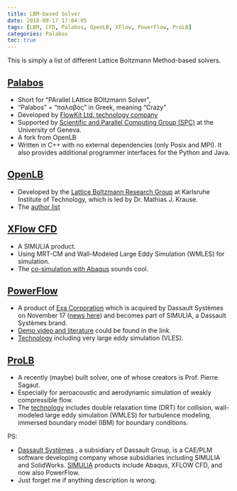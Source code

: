 ```yaml
---
title: LBM-based Solver
date: 2018-09-17 17:04:05
tags: [LBM, CFD, Palabos, OpenLB, XFlow, PowerFlow, ProLB]
categories: Palabos
toc: true
---
```


This is simply a list of different Lattice Boltzmann Method-based solvers.

<!--more-->


## [Palabos](http://palabos.org)
- Short for "PArallel LAttice BOltzmann Solver",
- “Palabos” = “παλαβός” in Greek, meaning “Crazy”
- Developed by [FlowKit Ltd. technology company](https://www.flowkit.com/)
- Supported by [Scientific and Parallel Computing Group (SPC)](http://spc.unige.ch/doku.php) at the University of Geneva.
- A fork from OpenLB
- Written in C++ with no external dependencies (only Posix and MPI). It also provides additional programmer interfaces for the Python and Java.

## [OpenLB](http://www.openlb.net/)
- Developed by the [Lattice Boltzmann Research Group](http://www.lbrg.kit.edu/) at Karlsruhe Institute of Technology, which is led by Dr. Mathias J. Krause.
- The [author list](http://www.openlb.net/authors)

## [XFlow CFD](https://www.3ds.com/products-services/simulia/products/xflow/)
- A SIMULIA product.
- Using MRT-CM and Wall-Modeled Large Eddy Simulation (WMLES) for simulation.
- The [co-simulation with Abaqus](https://www.youtube.com/watch?v=dN92l2gp6lc) sounds cool.

## [PowerFlow](https://exa.com/en/product/simulation-tools/powerflow-cfd-simulation)
- A product of [Exa Corporation](https://exa.com/en) which is acquired by Dassault Systèmes on November 17 ([news here](https://exa.com/en/message-our-customers)) and becomes part of SIMULIA, a Dassault Systèmes brand.
- [Demo video and literature](https://exa.com/en/company/cfd-simulation-resources) could be found in the link.
- [Technology](https://exa.com/en/company/exa-lattice-boltzmann-technology) including very large eddy simulation (VLES).

## [ProLB](http://www.prolb-cfd.com/)
- A recently (maybe) built solver, one of whose creators is Prof. Pierre Sagaut.
- Especially for aeroacoustic and aerodynamic simulation of weakly compressible flow.
- The [technology](http://www.prolb-cfd.com/technology/) includes double relaxation time (DRT) for collision, wall-modeled large eddy simulation (WMLES) for turbulence modeling, immersed boundary model (IBM) for boundary conditions.

PS: 
- [Dassault Systèmes](https://www.3ds.com/) , a subsidiary of Dassault Group, is a CAE/PLM software developing company whose subsidiaries including SIMULIA and SolidWorks. [SIMULIA](https://www.3ds.com/products-services/simulia/) products include Abaqus, XFLOW CFD, and now also PowerFlow.
- Just forget me if anything description is wrong.
